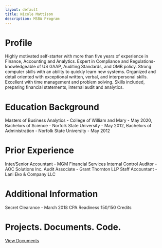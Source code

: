 ```yaml
--- 
layout: default
title: Nicole Mattison
description: MSBA Program
---
```



# Profile 
Highly motivated self-starter with more than five years of experience in Finance, Accounting and Analytics. Expert in Compliance and Regulations-knowledgeable of US GAAP, Auditing Standards, and OMB policy. Strong computer skills with an ability to quickly learn new systems. Organized and detail oriented with exceptional written, verbal, and interpersonal skills. Excellent with time management and problem solving. Skills included, preparing financial statements, internal audit and analytics.

# Education Background
Masters of Business Analytics - College of William and Mary - May 2020,
Bachelors of Science - Norfolk State University - May 2012,
Bachelors of Administration - Norfolk State University - May 2012

# Prior Experience
Inter/Senior Accountant -  MGM Financial Services 
Internal Control Auditor - AOC Solutions Inc.
Audit Associate - Grant Thornton LLP
Staff Accountant - Lani Eko & Company LLC

# Additional Information
Secret Clearance - March 2018
CPA Readiness 150/150 Credits

# Projects. Documents. Code.
[View Documents](/code/index.md)

